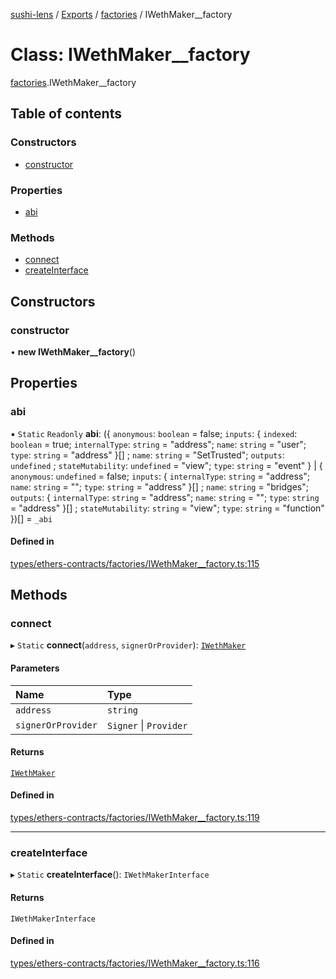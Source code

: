 [sushi-lens](../README.md) / [Exports](../modules.md) / [factories](../modules/factories.md) / IWethMaker\_\_factory

# Class: IWethMaker\_\_factory

[factories](../modules/factories.md).IWethMaker__factory

## Table of contents

### Constructors

- [constructor](factories.IWethMaker__factory.md#constructor)

### Properties

- [abi](factories.IWethMaker__factory.md#abi)

### Methods

- [connect](factories.IWethMaker__factory.md#connect)
- [createInterface](factories.IWethMaker__factory.md#createinterface)

## Constructors

### constructor

• **new IWethMaker__factory**()

## Properties

### abi

▪ `Static` `Readonly` **abi**: ({ `anonymous`: `boolean` = false; `inputs`: { `indexed`: `boolean` = true; `internalType`: `string` = "address"; `name`: `string` = "user"; `type`: `string` = "address" }[] ; `name`: `string` = "SetTrusted"; `outputs`: `undefined` ; `stateMutability`: `undefined` = "view"; `type`: `string` = "event" } \| { `anonymous`: `undefined` = false; `inputs`: { `internalType`: `string` = "address"; `name`: `string` = ""; `type`: `string` = "address" }[] ; `name`: `string` = "bridges"; `outputs`: { `internalType`: `string` = "address"; `name`: `string` = ""; `type`: `string` = "address" }[] ; `stateMutability`: `string` = "view"; `type`: `string` = "function" })[] = `_abi`

#### Defined in

[types/ethers-contracts/factories/IWethMaker__factory.ts:115](https://github.com/sambacha/chainlog-sushi/blob/bdcb16d/types/ethers-contracts/factories/IWethMaker__factory.ts#L115)

## Methods

### connect

▸ `Static` **connect**(`address`, `signerOrProvider`): [`IWethMaker`](../interfaces/IWethMaker.md)

#### Parameters

| Name | Type |
| :------ | :------ |
| `address` | `string` |
| `signerOrProvider` | `Signer` \| `Provider` |

#### Returns

[`IWethMaker`](../interfaces/IWethMaker.md)

#### Defined in

[types/ethers-contracts/factories/IWethMaker__factory.ts:119](https://github.com/sambacha/chainlog-sushi/blob/bdcb16d/types/ethers-contracts/factories/IWethMaker__factory.ts#L119)

___

### createInterface

▸ `Static` **createInterface**(): `IWethMakerInterface`

#### Returns

`IWethMakerInterface`

#### Defined in

[types/ethers-contracts/factories/IWethMaker__factory.ts:116](https://github.com/sambacha/chainlog-sushi/blob/bdcb16d/types/ethers-contracts/factories/IWethMaker__factory.ts#L116)
